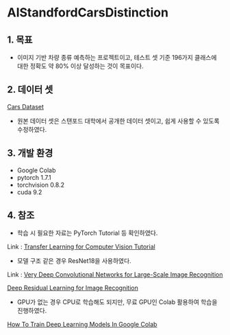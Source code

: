 # AIStandfordCarsDistinction

## 1. 목표
* 이미지 기반 차량 종류 예측하는 프로젝트이고, 테스트 셋 기준 196가지 클래스에 대한 정확도 약 80% 이상 달성하는 것이 목표이다.

## 2. 데이터 셋
[Cars Dataset][cars datasetlink]

[cars datasetlink]: http://ai.stanford.edu/~jkrause/cars/car_dataset.html
* 원본 데이터 셋은 스탠포드 대학에서 공개한 데이터 셋이고, 쉽게 사용할 수 있도록 수정하였다.

## 3. 개발 환경
* Google Colab
* pytorch 1.7.1
* torchvision 0.8.2
* cuda 9.2

## 4. 참조
* 학습 시 필요한 자료는 PyTorch Tutorial 등 확인하였다.

Link : [Transfer Learning for Computer Vision Tutorial][pytorch.org]

[pytorch.org]: https://pytorch.org/tutorials/beginner/transfer_learning_tutorial.html

* 모델 구조 같은 경우 ResNet18을 사용하였다.

Link : [Very Deep Convolutional Networks for Large-Scale Image Recognition][arxiv.org]

[arxiv.org]: https://arxiv.org/abs/1409.1556

[Deep Residual Learning for Image Recognition][cv-foundation.org]

[cv-foundation.org]: https://www.cv-foundation.org/openaccess/content_cvpr_2016/papers/He_Deep_Residual_Learning_CVPR_2016_paper.pdf

* GPU가 없는 경우 CPU로 학습해도 되지만, 무료 GPU인 Colab 활용하여 학습을 진행하였다.

[How To Train Deep Learning Models In Google Colab][youtube.com]

[youtube.com]: https://www.youtube.com/watch?v=chQNuV9B-Rw
